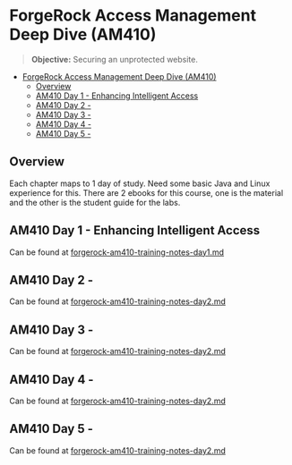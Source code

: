 # ForgeRock Access Management Deep Dive (AM410)

> **Objective:** Securing an unprotected website.

- [ForgeRock Access Management Deep Dive (AM410)](#forgerock-access-management-deep-dive-am410)
  - [Overview](#overview)
  - [AM410 Day 1 - Enhancing Intelligent Access](#am410-day-1---enhancing-intelligent-access)
  - [AM410 Day 2 -](#am410-day-2--)
  - [AM410 Day 3 -](#am410-day-3--)
  - [AM410 Day 4 -](#am410-day-4--)
  - [AM410 Day 5 -](#am410-day-5--)

## Overview

Each chapter maps to 1 day of study. Need some basic Java and Linux experience for this.
There are 2 ebooks for this course, one is the material and the other is the student guide for the labs.

## AM410 Day 1 - Enhancing Intelligent Access

Can be found at [forgerock-am410-training-notes-day1.md](./forgerock-am410-training-notes-day1.md)

## AM410 Day 2 -

Can be found at [forgerock-am410-training-notes-day2.md](./forgerock-am410-training-notes-day2.md)

## AM410 Day 3 -

Can be found at [forgerock-am410-training-notes-day2.md](./forgerock-am410-training-notes-day3.md)

## AM410 Day 4 -

Can be found at [forgerock-am410-training-notes-day2.md](./forgerock-am410-training-notes-day4.md)

## AM410 Day 5 -

Can be found at [forgerock-am410-training-notes-day2.md](./forgerock-am410-training-notes-day5.md)
